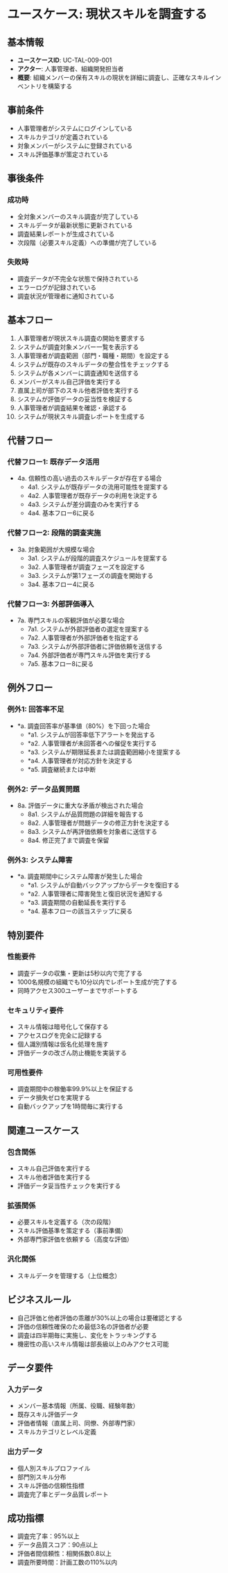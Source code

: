 # ユースケース: 現状スキルを調査する

## 基本情報
- **ユースケースID**: UC-TAL-009-001
- **アクター**: 人事管理者、組織開発担当者
- **概要**: 組織メンバーの保有スキルの現状を詳細に調査し、正確なスキルインベントリを構築する

## 事前条件
- 人事管理者がシステムにログインしている
- スキルカテゴリが定義されている
- 対象メンバーがシステムに登録されている
- スキル評価基準が策定されている

## 事後条件
### 成功時
- 全対象メンバーのスキル調査が完了している
- スキルデータが最新状態に更新されている
- 調査結果レポートが生成されている
- 次段階（必要スキル定義）への準備が完了している

### 失敗時
- 調査データが不完全な状態で保持されている
- エラーログが記録されている
- 調査状況が管理者に通知されている

## 基本フロー
1. 人事管理者が現状スキル調査の開始を要求する
2. システムが調査対象メンバー一覧を表示する
3. 人事管理者が調査範囲（部門・職種・期間）を設定する
4. システムが既存のスキルデータの整合性をチェックする
5. システムが各メンバーに調査通知を送信する
6. メンバーがスキル自己評価を実行する
7. 直属上司が部下のスキル他者評価を実行する
8. システムが評価データの妥当性を検証する
9. 人事管理者が調査結果を確認・承認する
10. システムが現状スキル調査レポートを生成する

## 代替フロー
### 代替フロー1: 既存データ活用
- 4a. 信頼性の高い過去のスキルデータが存在する場合
  - 4a1. システムが既存データの流用可能性を提案する
  - 4a2. 人事管理者が既存データの利用を決定する
  - 4a3. システムが差分調査のみを実行する
  - 4a4. 基本フロー6に戻る

### 代替フロー2: 段階的調査実施
- 3a. 対象範囲が大規模な場合
  - 3a1. システムが段階的調査スケジュールを提案する
  - 3a2. 人事管理者が調査フェーズを設定する
  - 3a3. システムが第1フェーズの調査を開始する
  - 3a4. 基本フロー4に戻る

### 代替フロー3: 外部評価導入
- 7a. 専門スキルの客観評価が必要な場合
  - 7a1. システムが外部評価者の選定を提案する
  - 7a2. 人事管理者が外部評価者を指定する
  - 7a3. システムが外部評価者に評価依頼を送信する
  - 7a4. 外部評価者が専門スキル評価を実行する
  - 7a5. 基本フロー8に戻る

## 例外フロー
### 例外1: 回答率不足
- *a. 調査回答率が基準値（80%）を下回った場合
  - *a1. システムが回答率低下アラートを発出する
  - *a2. 人事管理者が未回答者への催促を実行する
  - *a3. システムが期限延長または調査範囲縮小を提案する
  - *a4. 人事管理者が対応方針を決定する
  - *a5. 調査継続または中断

### 例外2: データ品質問題
- 8a. 評価データに重大な矛盾が検出された場合
  - 8a1. システムが品質問題の詳細を報告する
  - 8a2. 人事管理者が問題データの修正方針を決定する
  - 8a3. システムが再評価依頼を対象者に送信する
  - 8a4. 修正完了まで調査を保留

### 例外3: システム障害
- *a. 調査期間中にシステム障害が発生した場合
  - *a1. システムが自動バックアップからデータを復旧する
  - *a2. 人事管理者に障害発生と復旧状況を通知する
  - *a3. 調査期間の自動延長を実行する
  - *a4. 基本フローの該当ステップに戻る

## 特別要件
### 性能要件
- 調査データの収集・更新は5秒以内で完了する
- 1000名規模の組織でも10分以内でレポート生成が完了する
- 同時アクセス300ユーザーまでサポートする

### セキュリティ要件
- スキル情報は暗号化して保存する
- アクセスログを完全に記録する
- 個人識別情報は仮名化処理を施す
- 評価データの改ざん防止機能を実装する

### 可用性要件
- 調査期間中の稼働率99.9%以上を保証する
- データ損失ゼロを実現する
- 自動バックアップを1時間毎に実行する

## 関連ユースケース
### 包含関係
- スキル自己評価を実行する
- スキル他者評価を実行する
- 評価データ妥当性チェックを実行する

### 拡張関係
- 必要スキルを定義する（次の段階）
- スキル評価基準を策定する（事前準備）
- 外部専門家評価を依頼する（高度な評価）

### 汎化関係
- スキルデータを管理する（上位概念）

## ビジネスルール
- 自己評価と他者評価の乖離が30%以上の場合は要確認とする
- 評価の信頼性確保のため最低3名の評価者が必要
- 調査は四半期毎に実施し、変化をトラッキングする
- 機密性の高いスキル情報は部長級以上のみアクセス可能

## データ要件
### 入力データ
- メンバー基本情報（所属、役職、経験年数）
- 既存スキル評価データ
- 評価者情報（直属上司、同僚、外部専門家）
- スキルカテゴリとレベル定義

### 出力データ
- 個人別スキルプロファイル
- 部門別スキル分布
- スキル評価の信頼性指標
- 調査完了率とデータ品質レポート

## 成功指標
- 調査完了率：95%以上
- データ品質スコア：90点以上
- 評価者間信頼性：相関係数0.8以上
- 調査所要時間：計画工数の110%以内